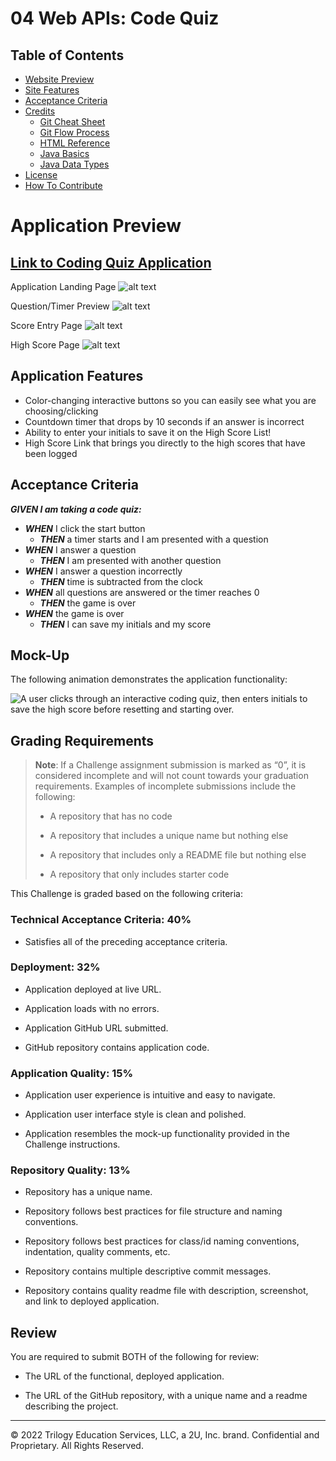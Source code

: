 # 04 Web APIs: Code Quiz

## Table of Contents

- [Website Preview](#application-preview)
- [Site Features](#site-features)
- [Acceptance Criteria](#acceptance-criteria-for-this-challenge)
- [Credits](#credits)
    - [Git Cheat Sheet](#git-cheat-sheet-pdf)
    - [Git Flow Process](#git-flow-process)
    - [HTML Reference](#html-reference)
    - [Java Basics](#java-basics)
    - [Java Data Types](#java-data-types)
- [License](#license)
- [How To Contribute](#how-to-contribute)

# Application Preview

## [Link to Coding Quiz Application](https://estee3.github.io/Coding-Quiz/)

Application Landing Page
![alt text](./images/Landing%20Page.png)

Question/Timer Preview
![alt text](./images/Question%20Preview.png)

Score Entry Page
![alt text](./images/High%20Score%20Entry.png)

High Score Page
![alt text](./images/Landing%20Page.png)

## Application Features
- Color-changing interactive buttons so you can easily see what you are choosing/clicking
- Countdown timer that drops by 10 seconds if an answer is incorrect
- Ability to enter your initials to save it on the High Score List!
- High Score Link that brings you directly to the high scores that have been logged

## Acceptance Criteria
***GIVEN I am taking a code quiz:***
- ***WHEN*** I click the start button
    - ***THEN*** a timer starts and I am presented with a question
- ***WHEN*** I answer a question
    - ***THEN*** I am presented with another question
- ***WHEN*** I answer a question incorrectly
    - ***THEN*** time is subtracted from the clock
- ***WHEN*** all questions are answered or the timer reaches 0
    - ***THEN*** the game is over
- ***WHEN*** the game is over
    - ***THEN*** I can save my initials and my score

## Mock-Up

The following animation demonstrates the application functionality:

![A user clicks through an interactive coding quiz, then enters initials to save the high score before resetting and starting over.](./Assets/04-web-apis-homework-demo.gif)

## Grading Requirements

> **Note**: If a Challenge assignment submission is marked as “0”, it is considered incomplete and will not count towards your graduation requirements. Examples of incomplete submissions include the following:
>
> * A repository that has no code
>
> * A repository that includes a unique name but nothing else
>
> * A repository that includes only a README file but nothing else
>
> * A repository that only includes starter code

This Challenge is graded based on the following criteria: 

### Technical Acceptance Criteria: 40%

* Satisfies all of the preceding acceptance criteria.

### Deployment: 32%

* Application deployed at live URL.

* Application loads with no errors.

* Application GitHub URL submitted.

* GitHub repository contains application code.

### Application Quality: 15%

* Application user experience is intuitive and easy to navigate.

* Application user interface style is clean and polished.

* Application resembles the mock-up functionality provided in the Challenge instructions.

### Repository Quality: 13%

* Repository has a unique name.

* Repository follows best practices for file structure and naming conventions.

* Repository follows best practices for class/id naming conventions, indentation, quality comments, etc.

* Repository contains multiple descriptive commit messages.

* Repository contains quality readme file with description, screenshot, and link to deployed application.

## Review

You are required to submit BOTH of the following for review:

* The URL of the functional, deployed application.

* The URL of the GitHub repository, with a unique name and a readme describing the project.

---

© 2022 Trilogy Education Services, LLC, a 2U, Inc. brand. Confidential and Proprietary. All Rights Reserved.
